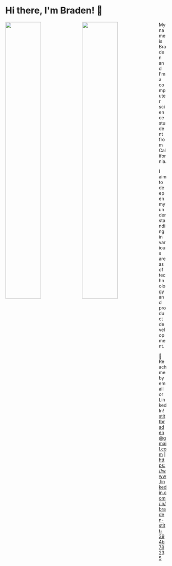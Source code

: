 # Hi there, I'm Braden! 👋

<img align="left" width ="47%" src="https://github-readme-stats.vercel.app/api?username=BradenStitt&theme=radical&show_icons=true" /> 

<img align="left" width ="47%" src="https://github-readme-stats.vercel.app/api/top-langs/?username=BradenStitt&layout=compact" /> 


My name is Braden and I'm a computer science student from California.

I aim to deepen my understanding in various areas of technology and product development.

💬 Reach me by email or LinkedIn! stittbraden@gmail.com | https://www.linkedin.com/in/braden-stitt-394b78235

